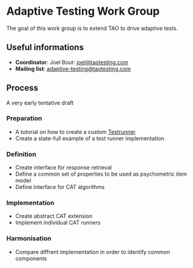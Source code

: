 <!--
created_at: '2013-10-28 14:27:34'
updated_at: '2013-11-25 10:46:38'
authors:
    - 'Joel Bout'
tags:
    - 'Contribution Focus Groups'
-->

Adaptive Testing Work Group
===========================

The goal of this work group is to extend TAO to drive adaptive tests.

Useful informations
-------------------

-   **Coordinator**: Joel Bout: joel@taotesting.com
-   **Mailing list**: adaptive-testing@taotesting.com

Process
-------

A very early tentative draft

### Preparation

-   A tutorial on how to create a custom [Testrunner](../tutorials/testrunner).
-   Create a state-full example of a test runner implementation

### Definition

-   Create interface for response retrieval
-   Define a common set of properties to be used as psychometric item model
-   Define interface for CAT algorithms

### Implementation

-   Create abstract CAT extension
-   Implement individual CAT runners

### Harmonisation

-   Compare diffrent implementation in order to identify common components


